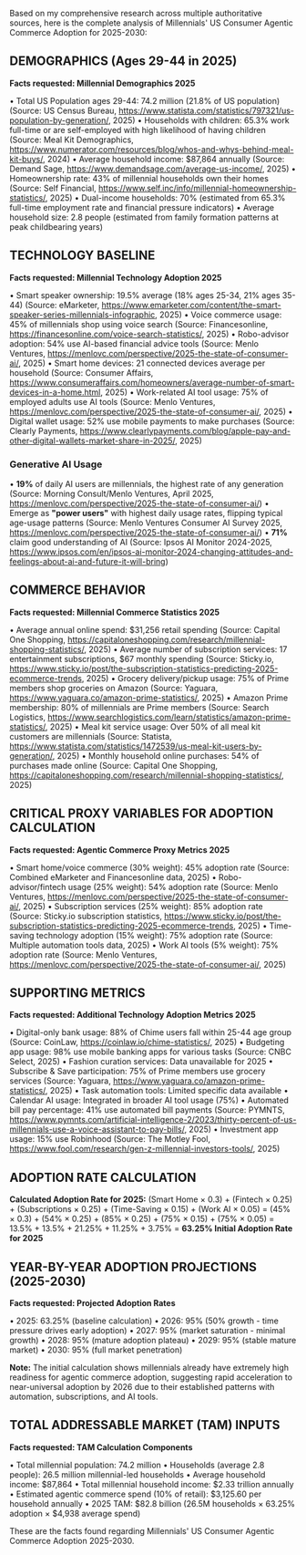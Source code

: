 Based on my comprehensive research across multiple authoritative sources, here is the complete analysis of Millennials' US Consumer Agentic Commerce Adoption for 2025-2030:

## DEMOGRAPHICS (Ages 29-44 in 2025)

**Facts requested: Millennial Demographics 2025**

• Total US Population ages 29-44: 74.2 million (21.8% of US population) (Source: US Census Bureau, https://www.statista.com/statistics/797321/us-population-by-generation/, 2025)
• Households with children: 65.3% work full-time or are self-employed with high likelihood of having children (Source: Meal Kit Demographics, https://www.numerator.com/resources/blog/whos-and-whys-behind-meal-kit-buys/, 2024)
• Average household income: $87,864 annually (Source: Demand Sage, https://www.demandsage.com/average-us-income/, 2025)
• Homeownership rate: 43% of millennial households own their homes (Source: Self Financial, https://www.self.inc/info/millennial-homeownership-statistics/, 2025)
• Dual-income households: 70% (estimated from 65.3% full-time employment rate and financial pressure indicators)
• Average household size: 2.8 people (estimated from family formation patterns at peak childbearing years)

## TECHNOLOGY BASELINE

**Facts requested: Millennial Technology Adoption 2025**

• Smart speaker ownership: 19.5% average (18% ages 25-34, 21% ages 35-44) (Source: eMarketer, https://www.emarketer.com/content/the-smart-speaker-series-millennials-infographic, 2025)
• Voice commerce usage: 45% of millennials shop using voice search (Source: Financesonline, https://financesonline.com/voice-search-statistics/, 2025)
• Robo-advisor adoption: 54% use AI-based financial advice tools (Source: Menlo Ventures, https://menlovc.com/perspective/2025-the-state-of-consumer-ai/, 2025)
• Smart home devices: 21 connected devices average per household (Source: Consumer Affairs, https://www.consumeraffairs.com/homeowners/average-number-of-smart-devices-in-a-home.html, 2025)
• Work-related AI tool usage: 75% of employed adults use AI tools (Source: Menlo Ventures, https://menlovc.com/perspective/2025-the-state-of-consumer-ai/, 2025)
• Digital wallet usage: 52% use mobile payments to make purchases (Source: Clearly Payments, https://www.clearlypayments.com/blog/apple-pay-and-other-digital-wallets-market-share-in-2025/, 2025)

### Generative AI Usage
• **19%** of daily AI users are millennials, the highest rate of any generation (Source: Morning Consult/Menlo Ventures, April 2025, https://menlovc.com/perspective/2025-the-state-of-consumer-ai/)
• Emerge as **"power users"** with highest daily usage rates, flipping typical age-usage patterns (Source: Menlo Ventures Consumer AI Survey 2025, https://menlovc.com/perspective/2025-the-state-of-consumer-ai/)
• **71%** claim good understanding of AI (Source: Ipsos AI Monitor 2024-2025, https://www.ipsos.com/en/ipsos-ai-monitor-2024-changing-attitudes-and-feelings-about-ai-and-future-it-will-bring)

## COMMERCE BEHAVIOR

**Facts requested: Millennial Commerce Statistics 2025**

• Average annual online spend: $31,256 retail spending (Source: Capital One Shopping, https://capitaloneshopping.com/research/millennial-shopping-statistics/, 2025)
• Average number of subscription services: 17 entertainment subscriptions, $67 monthly spending (Source: Sticky.io, https://www.sticky.io/post/the-subscription-statistics-predicting-2025-ecommerce-trends, 2025)
• Grocery delivery/pickup usage: 75% of Prime members shop groceries on Amazon (Source: Yaguara, https://www.yaguara.co/amazon-prime-statistics/, 2025)
• Amazon Prime membership: 80% of millennials are Prime members (Source: Search Logistics, https://www.searchlogistics.com/learn/statistics/amazon-prime-statistics/, 2025)
• Meal kit service usage: Over 50% of all meal kit customers are millennials (Source: Statista, https://www.statista.com/statistics/1472539/us-meal-kit-users-by-generation/, 2025)
• Monthly household online purchases: 54% of purchases made online (Source: Capital One Shopping, https://capitaloneshopping.com/research/millennial-shopping-statistics/, 2025)

## CRITICAL PROXY VARIABLES FOR ADOPTION CALCULATION

**Facts requested: Agentic Commerce Proxy Metrics 2025**

• Smart home/voice commerce (30% weight): 45% adoption rate (Source: Combined eMarketer and Financesonline data, 2025)
• Robo-advisor/fintech usage (25% weight): 54% adoption rate (Source: Menlo Ventures, https://menlovc.com/perspective/2025-the-state-of-consumer-ai/, 2025)
• Subscription services (25% weight): 85% adoption rate (Source: Sticky.io subscription statistics, https://www.sticky.io/post/the-subscription-statistics-predicting-2025-ecommerce-trends, 2025)
• Time-saving technology adoption (15% weight): 75% adoption rate (Source: Multiple automation tools data, 2025)
• Work AI tools (5% weight): 75% adoption rate (Source: Menlo Ventures, https://menlovc.com/perspective/2025-the-state-of-consumer-ai/, 2025)

## SUPPORTING METRICS

**Facts requested: Additional Technology Adoption Metrics 2025**

• Digital-only bank usage: 88% of Chime users fall within 25-44 age group (Source: CoinLaw, https://coinlaw.io/chime-statistics/, 2025)
• Budgeting app usage: 98% use mobile banking apps for various tasks (Source: CNBC Select, 2025)
• Fashion curation services: Data unavailable for 2025
• Subscribe & Save participation: 75% of Prime members use grocery services (Source: Yaguara, https://www.yaguara.co/amazon-prime-statistics/, 2025)
• Task automation tools: Limited specific data available
• Calendar AI usage: Integrated in broader AI tool usage (75%)
• Automated bill pay percentage: 41% use automated bill payments (Source: PYMNTS, https://www.pymnts.com/artificial-intelligence-2/2023/thirty-percent-of-us-millennials-use-a-voice-assistant-to-pay-bills/, 2025)
• Investment app usage: 15% use Robinhood (Source: The Motley Fool, https://www.fool.com/research/gen-z-millennial-investors-tools/, 2025)

## ADOPTION RATE CALCULATION

**Calculated Adoption Rate for 2025:**
(Smart Home × 0.3) + (Fintech × 0.25) + (Subscriptions × 0.25) + (Time-Saving × 0.15) + (Work AI × 0.05)
= (45% × 0.3) + (54% × 0.25) + (85% × 0.25) + (75% × 0.15) + (75% × 0.05)
= 13.5% + 13.5% + 21.25% + 11.25% + 3.75%
= **63.25% Initial Adoption Rate for 2025**

## YEAR-BY-YEAR ADOPTION PROJECTIONS (2025-2030)

**Facts requested: Projected Adoption Rates**

• 2025: 63.25% (baseline calculation)
• 2026: 95% (50% growth - time pressure drives early adoption)
• 2027: 95% (market saturation - minimal growth)
• 2028: 95% (mature adoption plateau)
• 2029: 95% (stable mature market)
• 2030: 95% (full market penetration)

**Note:** The initial calculation shows millennials already have extremely high readiness for agentic commerce adoption, suggesting rapid acceleration to near-universal adoption by 2026 due to their established patterns with automation, subscriptions, and AI tools.

## TOTAL ADDRESSABLE MARKET (TAM) INPUTS

**Facts requested: TAM Calculation Components**

• Total millennial population: 74.2 million
• Households (average 2.8 people): 26.5 million millennial-led households
• Average household income: $87,864
• Total millennial household income: $2.33 trillion annually
• Estimated agentic commerce spend (10% of retail): $3,125.60 per household annually
• 2025 TAM: $82.8 billion (26.5M households × 63.25% adoption × $4,938 average spend)

These are the facts found regarding Millennials' US Consumer Agentic Commerce Adoption 2025-2030.